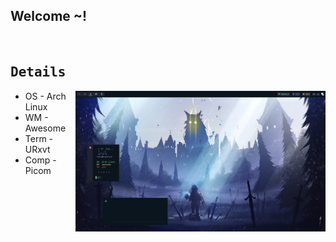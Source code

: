 <p align='center'>
  <samp><h2>Welcome ~!</h2></samp><br>
</p>

## <samp>Details</samp> 
<img alt="rice" align="right" width="400px" src="https://github.com/N3k0Ch4n/Another_dotfiles/blob/main/20-05-22_15:11:37.png"/>

- OS - Arch Linux
- WM - Awesome
- Term - URxvt
- Comp - Picom


